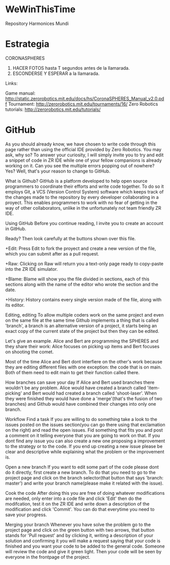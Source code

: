 WeWinThisTime
=============

Repository Harmonices Mundi

Estrategia
=============
CORONASPHERES

1) HACER FOTOS hasta T segundos antes de la llamarada.
2) ESCONDERSE Y ESPERAR a la llamarada.

Links:

Game manual: http://static.zerorobotics.mit.edu/docs/hs/CoronaSPHERES_Manual_v2.0.pdf
Tournament: http://zerorobotics.mit.edu/tournaments/16/
Zero Robotics tutorials: http://zerorobotics.mit.edu/tutorials/

GitHub
==============

As you should already know, we have chosen to write code through this page rather than using the official IDE provided by Zero Robotics. You may ask, why so? To answer your curiosity, I will simply invite you to try and edit a snippet of code in ZR IDE while one of your fellow companions is already working on it. Can you see the multiple errors popping out of nowhere? Yes? Well, that's your reason to change to GitHub.

What is Github? GitHub is a platform developed to help open source programmers to coordinate their efforts and write code together. To do so it employs Git, a VCS (Version Control System) software which keeps track of the changes made to the repository by every developer collaborating in a proyect. This enables programmers to work with no fear of getting in the way of other collaborators, unlike in the unfortunately not team friendly ZR IDE.

Using GitHub
Before you continue reading, I invite you to create an account in GitHub.

Ready? Then look carefully at the buttons shown over this file.

+Edit: Press Edit to fork the proyect and create a new version of the file, which you can submit after as a pull request.

+Raw: Clicking on Raw will return you a text-only page ready to copy-paste into the ZR IDE simulator.

+Blame: Blame will show you the file divided in sections, each of this sections along with the name of the editor who wrote the section and the date.

+History: History contains every single version made of the file, along with its editor.

Editing, editing
To allow multiple coders work on the same project and even on the same file at the same time Github implements a thing that is called 'branch', a branch is an alternative version of a project, it starts being an exact copy of the current state of the project but then they can be edited.

Let's give an example. Alice and Bert are programming the SPHERES and they share their work: Alice focuses on picking up items and Bert focuses on shooting the comet.

Most of the time Alice and Bert dont interfiere on the other's work because they are editing different files with one exception: the code that is on main. Both of them need to edit main to get their function called there.

How branches can save your day
If Alice and Bert used branches there wouldn't be any problem. Alice would have created a branch called 'item-picking' and Bert would had created a branch called 'shoot-laser'. When they were finished they would have done a 'merge'(that's the fusion of two branches) and Github would have combined their changes into only one branch.

Workflow
Find a task If you are willing to do something take a look to the issues posted on the issues section(you can go there using that exclamation on the right) and read the open issues. Fid something that fits you and post a comment on it telling everyone that you are going to work on that. If you dont find any issue you can also create a new one proposing a improvement to the strategy or to the code. If you end up creating a new issue please be clear and descriptive while explaining what the problem or the improvement is.

Open a new branch If you want to edit some part of the code please dont do it directly, first create a new branch. To do that you need to go to the project page and click on the branch selector(that button that says 'branch: master') and write your branch name(please make it related with the issue).

Cook the code After doing this you are free of doing whatever modifications are needed, only enter into a code file and click 'Edit' then do the modifcation, test it on the ZR IDE and write down a description of the modification and click 'Commit'. You can do that everytime you need to save your progress.

Merging your branch Whenever you have solve the problem go to the project page and click on the green button with two arrows, that button stands for 'Pull request' and by clicking it, writing a description of your solution and confirming it you will make a request saying that your code is finished and you want your code to be added to the general code. Someone will review the code and give it green light. Then your code will be seen by everyone in the frontpage of the project.
